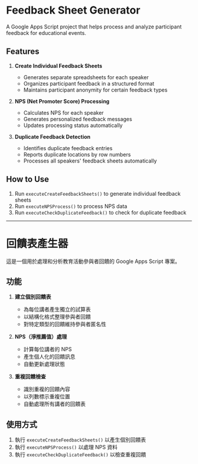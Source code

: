 # Feedback Sheet Generator

A Google Apps Script project that helps process and analyze participant feedback for educational events.

## Features

1. **Create Individual Feedback Sheets**
   - Generates separate spreadsheets for each speaker
   - Organizes participant feedback in a structured format
   - Maintains participant anonymity for certain feedback types

2. **NPS (Net Promoter Score) Processing**
   - Calculates NPS for each speaker
   - Generates personalized feedback messages
   - Updates processing status automatically

3. **Duplicate Feedback Detection**
   - Identifies duplicate feedback entries
   - Reports duplicate locations by row numbers
   - Processes all speakers' feedback sheets automatically

## How to Use

1. Run `executeCreateFeedbackSheets()` to generate individual feedback sheets
2. Run `executeNPSProcess()` to process NPS data
3. Run `executeCheckDuplicateFeedback()` to check for duplicate feedback

---

# 回饋表產生器

這是一個用於處理和分析教育活動參與者回饋的 Google Apps Script 專案。

## 功能

1. **建立個別回饋表**
   - 為每位講者產生獨立的試算表
   - 以結構化格式整理參與者回饋
   - 對特定類型的回饋維持參與者匿名性

2. **NPS（淨推薦值）處理**
   - 計算每位講者的 NPS
   - 產生個人化的回饋訊息
   - 自動更新處理狀態

3. **重複回饋檢查**
   - 識別重複的回饋內容
   - 以列數標示重複位置
   - 自動處理所有講者的回饋表

## 使用方式

1. 執行 `executeCreateFeedbackSheets()` 以產生個別回饋表
2. 執行 `executeNPSProcess()` 以處理 NPS 資料
3. 執行 `executeCheckDuplicateFeedback()` 以檢查重複回饋

